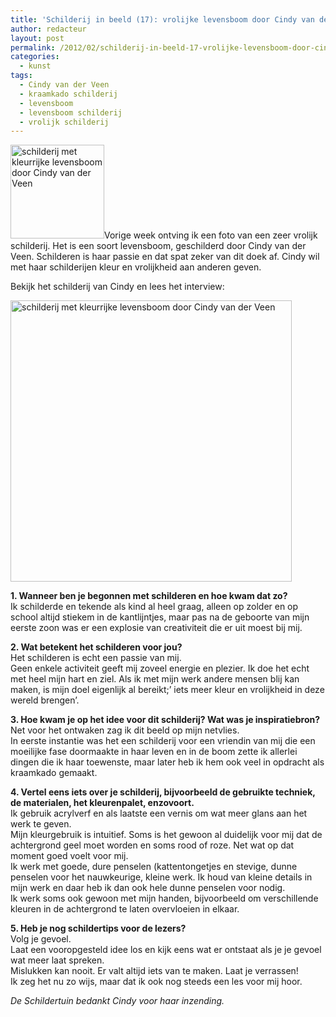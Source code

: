 ```yaml
---
title: 'Schilderij in beeld (17): vrolijke levensboom door Cindy van der Veen'
author: redacteur
layout: post
permalink: /2012/02/schilderij-in-beeld-17-vrolijke-levensboom-door-cindy-van-der-veen/
categories:
  - kunst
tags:
  - Cindy van der Veen
  - kraamkado schilderij
  - levensboom
  - levensboom schilderij
  - vrolijk schilderij
---
```

[<img class="alignleft size-thumbnail wp-image-2433" title="schilderij met kleurrijke levensboom door Cindy van der Veen" src="http://www.schildertuin.nl/wordpress/wp-content/uploads/2012/02/schilderij-van-Cindy-150x150.jpg" alt="schilderij met kleurrijke levensboom door Cindy van der Veen" width="150" height="150" />][1]Vorige week ontving ik een foto van een zeer vrolijk schilderij. Het is een soort levensboom, geschilderd door Cindy van der Veen. Schilderen is haar passie en dat spat zeker van dit doek af. Cindy wil met haar schilderijen kleur en vrolijkheid aan anderen geven.

Bekijk het schilderij van Cindy en lees het interview:<!--more-->

[<img class="aligncenter size-full wp-image-2433" title="schilderij met kleurrijke levensboom door Cindy van der Veen" src="http://www.schildertuin.nl/wordpress/wp-content/uploads/2012/02/schilderij-van-Cindy.jpg" alt="schilderij met kleurrijke levensboom door Cindy van der Veen" width="450" height="450" />][1]

**1. Wanneer ben je begonnen met schilderen en hoe kwam dat zo?**  
Ik schilderde en tekende als kind al heel graag, alleen op zolder en op school altijd stiekem in de kantlijntjes, maar pas na de geboorte van mijn eerste zoon was er een explosie van creativiteit die er uit moest bij mij.

**2. Wat betekent het schilderen voor jou?**  
Het schilderen is echt een passie van mij.  
Geen enkele activiteit geeft mij zoveel energie en plezier. Ik doe het echt met heel mijn hart en ziel. Als ik met mijn werk andere mensen blij kan maken, is mijn doel eigenlijk al bereikt;&#8217; iets meer kleur en vrolijkheid in deze wereld brengen&#8217;.

**3. Hoe kwam je op het idee voor dit schilderij? Wat was je inspiratiebron?**  
Net voor het ontwaken zag ik dit beeld op mijn netvlies.  
In eerste instantie was het een schilderij voor een vriendin van mij die een moeilijke fase doormaakte in haar leven en in de boom zette ik allerlei dingen die ik haar toewenste, maar later heb ik hem ook veel in opdracht als kraamkado gemaakt.

**4. Vertel eens iets over je schilderij, bijvoorbeeld de gebruikte techniek, de materialen, het kleurenpalet, enzovoort.**  
Ik gebruik acrylverf en als laatste een vernis om wat meer glans aan het werk te geven.  
Mijn kleurgebruik is intuitief. Soms is het gewoon al duidelijk voor mij dat de achtergrond geel moet worden en soms rood of roze. Net wat op dat moment goed voelt voor mij.  
Ik werk met goede, dure penselen (kattentongetjes en stevige, dunne penselen voor het nauwkeurige, kleine werk. Ik houd van kleine details in mijn werk en daar heb ik dan ook hele dunne penselen voor nodig.  
Ik werk soms ook gewoon met mijn handen, bijvoorbeeld om verschillende kleuren in de achtergrond te laten overvloeien in elkaar.

**5. Heb je nog schildertips voor de lezers?**  
Volg je gevoel.  
Laat een vooropgesteld idee los en kijk eens wat er ontstaat als je je gevoel wat meer laat spreken.  
Mislukken kan nooit. Er valt altijd iets van te maken. Laat je verrassen!  
Ik zeg het nu zo wijs, maar dat ik ook nog steeds een les voor mij hoor.

*De Schildertuin bedankt Cindy voor haar inzending.*

 [1]: http://www.schildertuin.nl/wordpress/wp-content/uploads/2012/02/schilderij-van-Cindy.jpg